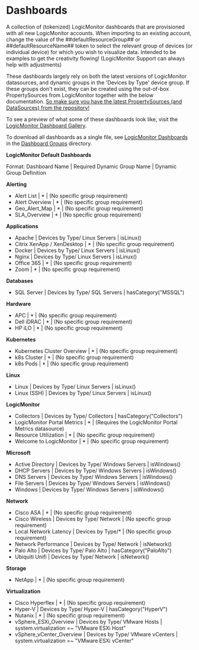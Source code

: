 # Dashboards

A collection of (tokenized) LogicMonitor dashboards that are provisioned with all new LogicMonitor accounts. When importing to an existing account, change the value of the ##defaultResourceGroup## or ##defaultResourceName## token to select the relevant group of devices (or individual device) for which you wish to visualize data. Intended to be examples to get the creativity flowing! (LogicMonitor Support can always help with adjustments)

These dashboards largely rely on both the latest versions of LogicMonitor datasources, and dynamic groups in the 'Devices by Type' device group. If these groups don't exist, they can be created using the out-of-box PropertySources from LogicMonitor together with the below documentation. [So make sure you have the latest PropertySources (and DataSources) from the repository!](https://www.logicmonitor.com/support/settings/logicmodules/keeping-your-datasources-up-to-date/)

To see a preview of what some of these dashboards look like, visit the [LogicMonitor Dashboard Gallery](https://www.logicmonitor.com/sales/dashboards/).

To download all dashboards as a single file, see [LogicMonitor Dashboards](https://github.com/kdevilbiss/Dashboards/blob/master/Dashboard%20Groups/LogicMonitor%20Dashboards.json) in the [Dashboard Groups](https://github.com/kdevilbiss/Dashboards/tree/master/Dashboard%20Groups) directory.

**LogicMonitor Default Dashboards** 

Format: Dashboard Name | Required Dynamic Group Name | Dynamic Group Definition

**Alerting**
- Alert List | * | (No specific group requirement)
- Alert Overview | * | (No specific group requirement)
- Geo_Alert_Map | * | (No specific group requirement)
- SLA_Overview | * | (No specific group requirement)

**Applications**
- Apache | Devices by Type/ Linux Servers | isLinux()
- Citrix XenApp / XenDesktop | * | (No specific group requirement)
- Docker | Devices by Type/ Linux Servers | isLinux()
- Nginx | Devices by Type/ Linux Servers | isLinux()
- Office 365 | * | (No specific group requirement)
- Zoom | * | (No specific group requirement)

**Databases**
- SQL Server | Devices by Type/ SQL Servers | hasCategory("MSSQL")

**Hardware**
- APC | * | (No specific group requirement)
- Dell iDRAC | * | (No specific group requirement)
- HP iLO | * | (No specific group requirement)

**Kubernetes**
- Kubernetes Cluster Overview | * | (No specific group requirement)
- k8s Cluster | * | (No specific group requirement)
- k8s Pods | * | (No specific group requirement)

**Linux**
- Linux | Devices by Type/ Linux Servers | isLinux()
- Linux (SSH) | Devices by Type/ Linux Servers | isLinux()

**LogicMonitor**
- Collectors | Devices by Type/ Collectors | hasCategory("Collectors")
- LogicMonitor Portal Metrics | * | (Requires the LogicMonitor Portal Metrics datasource)
- Resource Utilization | * | (No specific group requirement)
- Welcome to LogicMonitor | * | (No specific group requirement)

**Microsoft**
- Active Directory | Devices by Type/ Windows Servers | isWindows()
- DHCP Servers | Devices by Type/ Windows Servers | isWindows()
- DNS Servers | Devices by Type/ Windows Servers | isWindows()
- File Servers | Devices by Type/ Windows Servers | isWindows()
- Windows | Devices by Type/ Windows Servers | isWindows()

**Network**

- Cisco ASA | * | (No specific group requirement)
- Cisco Wireless | Devices by Type/ Network | (No specific group requirement)
- Local Network Latency | Devices by Type/* | (No specific group requirement)
- Network Performance | Devices by Type/ Network | isNetwork()
- Palo Alto | Devices by Type/ Palo Alto | hasCategory("PaloAlto")
- Ubiquiti Unifi | Devices by Type/ Network | isNetwork()

**Storage**
- NetApp | * | (No specific group requirement)

**Virtualization**
- Cisco Hyperflex | * | (No specific group requirement)
- Hyper-V | Devices by Type/ Hyper-V | hasCategory("HyperV")
- Nutanix | * | (No specific group requirement)
- vSphere_ESXi_Overview | Devices by Type/ VMware Hosts | system.virtualization =~ "VMware ESXi Host"
- vSphere_vCenter_Overview | Devices by Type/ VMware vCenters | system.virtualization =~ "VMware ESXi vCenter"
